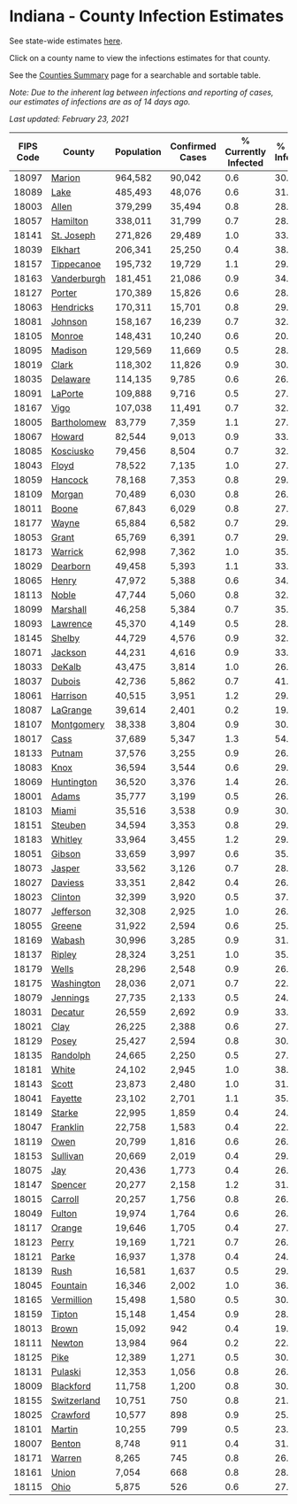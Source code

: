 # Indiana - County Infection Estimates

See state-wide estimates [here](/infections/us-in).

Click on a county name to view the infections estimates for that county.

See the [Counties Summary](/infections/summary-counties) page for a searchable and sortable table.

*Note: Due to the inherent lag between infections and reporting of cases, our estimates of infections are as of 14 days ago.*

*Last updated: February 23, 2021*

|   FIPS Code |                     County |   Population |   Confirmed Cases |   % Currently Infected |   % Total Infected |
|-------------|----------------------------|--------------|-------------------|------------------------|--------------------|
|       18097 |           [Marion](marion) |      964,582 |            90,042 |                    0.6 |               30.9 |
|       18089 |               [Lake](lake) |      485,493 |            48,076 |                    0.6 |               31.7 |
|       18003 |             [Allen](allen) |      379,299 |            35,494 |                    0.8 |               28.7 |
|       18057 |       [Hamilton](hamilton) |      338,011 |            31,799 |                    0.7 |               28.8 |
|       18141 |   [St. Joseph](st.-joseph) |      271,826 |            29,489 |                    1.0 |               33.5 |
|       18039 |         [Elkhart](elkhart) |      206,341 |            25,250 |                    0.4 |               38.4 |
|       18157 |   [Tippecanoe](tippecanoe) |      195,732 |            19,729 |                    1.1 |               29.9 |
|       18163 | [Vanderburgh](vanderburgh) |      181,451 |            21,086 |                    0.9 |               34.7 |
|       18127 |           [Porter](porter) |      170,389 |            15,826 |                    0.6 |               28.3 |
|       18063 |     [Hendricks](hendricks) |      170,311 |            15,701 |                    0.8 |               29.3 |
|       18081 |         [Johnson](johnson) |      158,167 |            16,239 |                    0.7 |               32.4 |
|       18105 |           [Monroe](monroe) |      148,431 |            10,240 |                    0.6 |               20.6 |
|       18095 |         [Madison](madison) |      129,569 |            11,669 |                    0.5 |               28.2 |
|       18019 |             [Clark](clark) |      118,302 |            11,826 |                    0.9 |               30.6 |
|       18035 |       [Delaware](delaware) |      114,135 |             9,785 |                    0.6 |               26.2 |
|       18091 |         [LaPorte](laporte) |      109,888 |             9,716 |                    0.5 |               27.2 |
|       18167 |               [Vigo](vigo) |      107,038 |            11,491 |                    0.7 |               32.1 |
|       18005 | [Bartholomew](bartholomew) |       83,779 |             7,359 |                    1.1 |               27.3 |
|       18067 |           [Howard](howard) |       82,544 |             9,013 |                    0.9 |               33.3 |
|       18085 |     [Kosciusko](kosciusko) |       79,456 |             8,504 |                    0.7 |               32.3 |
|       18043 |             [Floyd](floyd) |       78,522 |             7,135 |                    1.0 |               27.9 |
|       18059 |         [Hancock](hancock) |       78,168 |             7,353 |                    0.8 |               29.0 |
|       18109 |           [Morgan](morgan) |       70,489 |             6,030 |                    0.8 |               26.2 |
|       18011 |             [Boone](boone) |       67,843 |             6,029 |                    0.8 |               27.7 |
|       18177 |             [Wayne](wayne) |       65,884 |             6,582 |                    0.7 |               29.8 |
|       18053 |             [Grant](grant) |       65,769 |             6,391 |                    0.7 |               29.6 |
|       18173 |         [Warrick](warrick) |       62,998 |             7,362 |                    1.0 |               35.0 |
|       18029 |       [Dearborn](dearborn) |       49,458 |             5,393 |                    1.1 |               33.0 |
|       18065 |             [Henry](henry) |       47,972 |             5,388 |                    0.6 |               34.0 |
|       18113 |             [Noble](noble) |       47,744 |             5,060 |                    0.8 |               32.7 |
|       18099 |       [Marshall](marshall) |       46,258 |             5,384 |                    0.7 |               35.5 |
|       18093 |       [Lawrence](lawrence) |       45,370 |             4,149 |                    0.5 |               28.3 |
|       18145 |           [Shelby](shelby) |       44,729 |             4,576 |                    0.9 |               32.5 |
|       18071 |         [Jackson](jackson) |       44,231 |             4,616 |                    0.9 |               33.2 |
|       18033 |           [DeKalb](dekalb) |       43,475 |             3,814 |                    1.0 |               26.1 |
|       18037 |           [Dubois](dubois) |       42,736 |             5,862 |                    0.7 |               41.6 |
|       18061 |       [Harrison](harrison) |       40,515 |             3,951 |                    1.2 |               29.8 |
|       18087 |       [LaGrange](lagrange) |       39,614 |             2,401 |                    0.2 |               19.0 |
|       18107 |   [Montgomery](montgomery) |       38,338 |             3,804 |                    0.9 |               30.4 |
|       18017 |               [Cass](cass) |       37,689 |             5,347 |                    1.3 |               54.4 |
|       18133 |           [Putnam](putnam) |       37,576 |             3,255 |                    0.9 |               26.3 |
|       18083 |               [Knox](knox) |       36,594 |             3,544 |                    0.6 |               29.0 |
|       18069 |   [Huntington](huntington) |       36,520 |             3,376 |                    1.4 |               26.9 |
|       18001 |             [Adams](adams) |       35,777 |             3,199 |                    0.5 |               26.6 |
|       18103 |             [Miami](miami) |       35,516 |             3,538 |                    0.9 |               30.5 |
|       18151 |         [Steuben](steuben) |       34,594 |             3,353 |                    0.8 |               29.2 |
|       18183 |         [Whitley](whitley) |       33,964 |             3,455 |                    1.2 |               29.9 |
|       18051 |           [Gibson](gibson) |       33,659 |             3,997 |                    0.6 |               35.1 |
|       18073 |           [Jasper](jasper) |       33,562 |             3,126 |                    0.7 |               28.1 |
|       18027 |         [Daviess](daviess) |       33,351 |             2,842 |                    0.4 |               26.1 |
|       18023 |         [Clinton](clinton) |       32,399 |             3,920 |                    0.5 |               37.3 |
|       18077 |     [Jefferson](jefferson) |       32,308 |             2,925 |                    1.0 |               26.9 |
|       18055 |           [Greene](greene) |       31,922 |             2,594 |                    0.6 |               25.4 |
|       18169 |           [Wabash](wabash) |       30,996 |             3,285 |                    0.9 |               31.9 |
|       18137 |           [Ripley](ripley) |       28,324 |             3,251 |                    1.0 |               35.5 |
|       18179 |             [Wells](wells) |       28,296 |             2,548 |                    0.9 |               26.7 |
|       18175 |   [Washington](washington) |       28,036 |             2,071 |                    0.7 |               22.2 |
|       18079 |       [Jennings](jennings) |       27,735 |             2,133 |                    0.5 |               24.3 |
|       18031 |         [Decatur](decatur) |       26,559 |             2,692 |                    0.9 |               33.7 |
|       18021 |               [Clay](clay) |       26,225 |             2,388 |                    0.6 |               27.3 |
|       18129 |             [Posey](posey) |       25,427 |             2,594 |                    0.8 |               30.2 |
|       18135 |       [Randolph](randolph) |       24,665 |             2,250 |                    0.5 |               27.6 |
|       18181 |             [White](white) |       24,102 |             2,945 |                    1.0 |               38.1 |
|       18143 |             [Scott](scott) |       23,873 |             2,480 |                    1.0 |               31.7 |
|       18041 |         [Fayette](fayette) |       23,102 |             2,701 |                    1.1 |               35.5 |
|       18149 |           [Starke](starke) |       22,995 |             1,859 |                    0.4 |               24.5 |
|       18047 |       [Franklin](franklin) |       22,758 |             1,583 |                    0.4 |               22.8 |
|       18119 |               [Owen](owen) |       20,799 |             1,816 |                    0.6 |               26.2 |
|       18153 |       [Sullivan](sullivan) |       20,669 |             2,019 |                    0.4 |               29.4 |
|       18075 |                 [Jay](jay) |       20,436 |             1,773 |                    0.4 |               26.3 |
|       18147 |         [Spencer](spencer) |       20,277 |             2,158 |                    1.2 |               31.1 |
|       18015 |         [Carroll](carroll) |       20,257 |             1,756 |                    0.8 |               26.5 |
|       18049 |           [Fulton](fulton) |       19,974 |             1,764 |                    0.6 |               26.8 |
|       18117 |           [Orange](orange) |       19,646 |             1,705 |                    0.4 |               27.6 |
|       18123 |             [Perry](perry) |       19,169 |             1,721 |                    0.7 |               26.9 |
|       18121 |             [Parke](parke) |       16,937 |             1,378 |                    0.4 |               24.5 |
|       18139 |               [Rush](rush) |       16,581 |             1,637 |                    0.5 |               29.9 |
|       18045 |       [Fountain](fountain) |       16,346 |             2,002 |                    1.0 |               36.2 |
|       18165 |   [Vermillion](vermillion) |       15,498 |             1,580 |                    0.5 |               30.3 |
|       18159 |           [Tipton](tipton) |       15,148 |             1,454 |                    0.9 |               28.9 |
|       18013 |             [Brown](brown) |       15,092 |               942 |                    0.4 |               19.1 |
|       18111 |           [Newton](newton) |       13,984 |               964 |                    0.2 |               22.5 |
|       18125 |               [Pike](pike) |       12,389 |             1,271 |                    0.5 |               30.1 |
|       18131 |         [Pulaski](pulaski) |       12,353 |             1,056 |                    0.8 |               26.1 |
|       18009 |     [Blackford](blackford) |       11,758 |             1,200 |                    0.8 |               30.6 |
|       18155 | [Switzerland](switzerland) |       10,751 |               750 |                    0.8 |               21.1 |
|       18025 |       [Crawford](crawford) |       10,577 |               898 |                    0.9 |               25.5 |
|       18101 |           [Martin](martin) |       10,255 |               799 |                    0.5 |               23.3 |
|       18007 |           [Benton](benton) |        8,748 |               911 |                    0.4 |               31.6 |
|       18171 |           [Warren](warren) |        8,265 |               745 |                    0.8 |               26.8 |
|       18161 |             [Union](union) |        7,054 |               668 |                    0.8 |               28.6 |
|       18115 |               [Ohio](ohio) |        5,875 |               526 |                    0.6 |               27.0 |